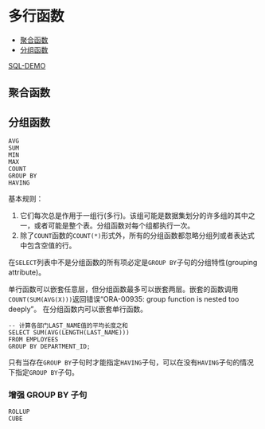 # 多行函数

- [聚合函数](#聚合函数)
- [分组函数](#分组函数)

[SQL-DEMO](../../scripts/dev/function/func_group.sql)

## 聚合函数



## 分组函数

```oracle
AVG
SUM
MIN
MAX
COUNT
GROUP BY
HAVING
```

基本规则：
1. 它们每次总是作用于一组行(多行)。该组可能是数据集划分的许多组的其中之一，或者可能是整个表。分组函数对每个组都执行一次。
2. 除了`COUNT`函数的`COUNT(*)`形式外，所有的分组函数都忽略分组列或者表达式中包含空值的行。

在`SELECT`列表中不是分组函数的所有项必定是`GROUP BY`子句的分组特性(grouping attribute)。

单行函数可以嵌套任意层，但分组函数最多可以嵌套两层。嵌套的函数调用`COUNT(SUM(AVG(X)))`返回错误“ORA-00935: group function is nested too deeply”。
在分组函数内可以嵌套单行函数。
```oracle
-- 计算各部门LAST_NAME值的平均长度之和
SELECT SUM(AVG(LENGTH(LAST_NAME)))
FROM EMPLOYEES
GROUP BY DEPARTMENT_ID;
```

只有当存在`GROUP BY`子句时才能指定`HAVING`子句，可以在没有`HAVING`子句的情况下指定`GROUP BY`子句。


### 增强 GROUP BY ⼦句

```oracle
ROLLUP
CUBE
```



